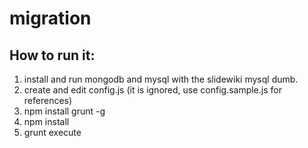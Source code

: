 # migration
## How to run it:
1. install and run mongodb and mysql with the slidewiki mysql dumb.
2. create and edit config.js (it is ignored, use config.sample.js for references)
2. npm install grunt -g
3. npm install
4. grunt execute
